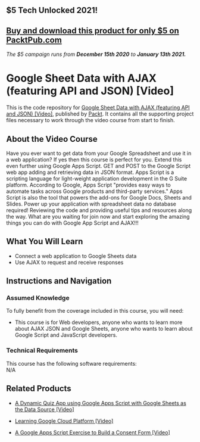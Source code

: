 ## $5 Tech Unlocked 2021!
[Buy and download this product for only $5 on PacktPub.com](https://www.packtpub.com/)
-----
*The $5 campaign         runs from __December 15th 2020__ to __January 13th 2021.__*




# Google Sheet Data with AJAX (featuring API and JSON) [Video]
This is the code repository for [Google Sheet Data with AJAX (featuring API and JSON) [Video]](https://www.packtpub.com/web-development/google-sheet-data-ajax-featuring-api-and-json-video), published by [Packt](https://www.packtpub.com/?utm_source=github). It contains all the supporting project files necessary to work through the video course from start to finish.
## About the Video Course
Have you ever want to get data from your Google Spreadsheet and use it in a web application? If yes then this course is perfect for you. Extend this even further using Google Apps Script. GET and POST to the Google Script web app adding and retrieving data in JSON format. Apps Script is a scripting language for light-weight application development in the G Suite platform. According to Google, Apps Script "provides easy ways to automate tasks across Google products and third-party services." Apps Script is also the tool that powers the add-ons for Google Docs, Sheets and Slides. Power up your application with spreadsheet data no database required! Reviewing the code and providing useful tips and resources along the way. What are you waiting for join now and start exploring the amazing things you can do with Google App Script and AJAX!!!
<H2>What You Will Learn</H2>
<DIV class=book-info-will-learn-text>
<UL>
<LI> Connect a web application to Google Sheets data</LI>
<LI> Use AJAX to request and receive responses</LI>
</UL></DIV>

## Instructions and Navigation
### Assumed Knowledge
To fully benefit from the coverage included in this course, you will need:<br/>
<DIV class=book-info-will-learn-text>
<UL>
<LI> This course is for Web developers, anyone who wants to learn more about AJAX JSON and Google Sheets, anyone who wants to learn about Google Script and JavaScript developers.</LI>
</UL>
<DIV>

### Technical Requirements
This course has the following software requirements:<br/>
N/A

## Related Products
* [A Dynamic Quiz App using Google Apps Script with Google Sheets as the Data Source [Video]](https://www.packtpub.com/application-development/dynamic-quiz-app-using-google-apps-script-google-sheets-data-source-video)

* [Learning Google Cloud Platform [Video]](https://www.packtpub.com/virtualization-and-cloud/learning-google-cloud-platform-video)

* [A Google Apps Script Exercise to Build a Consent Form [Video]](https://www.packtpub.com/application-development/google-apps-script-exercise-build-consent-form-video)

